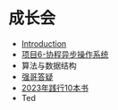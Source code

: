# 成长会



* [Introduction](README.md)
* [项目6-协程异步操作系统](rust_for_liunx/项目6-协程异步操作系统/README.md)
* 算法与数据结构
* [强哥答疑](2023/ASK_README.md)
* [2023年践行10本书](read_book/2023/DO_BOOK.md)
* Ted



